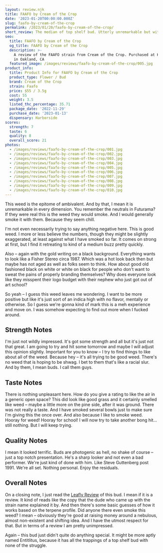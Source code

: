 ```yaml
---
layout: review.njk
title: FAAFO by Cream of the Crop
date: '2023-01-20T00:00:00.000Z'
slug: faafo-by-cream-of-the-crop
permalink: /2023/01/20/faafo-by-cream-of-the-crop/
short_review: The median of top shelf bud. Utterly unremarkable but without any major flaws.
seo:
  title: FAAFO by Cream of the Crop
  og_title: FAAFO by Cream of the Crop
  description: >-
    A review of the FAAFO strain from Cream of the Crop. Purchased at Harborside
    in Oakland, CA
  featured_image: /images/reviews/faafo-by-cream-of-the-crop/005.jpg
product_info:
  title: Product Info for FAAFO by Cream of the Crop
  product_type: Flower / Bud
  brand: Cream of the Crop
  strain: Faafo
  price: $55 / 3.5g
  cost: 55
  weight: 3.5
  listed_thc_percentage: 35.71
  package_date: '2022-11-29'
  purchase_date: '2023-01-13'
  dispensary: Harborside
scores:
  strength: 7
  taste: 6
  quality: 8
  overall_score: 21
photos:
  - /images/reviews/faafo-by-cream-of-the-crop/001.jpg
  - /images/reviews/faafo-by-cream-of-the-crop/002.jpg
  - /images/reviews/faafo-by-cream-of-the-crop/003.jpg
  - /images/reviews/faafo-by-cream-of-the-crop/004.jpg
  - /images/reviews/faafo-by-cream-of-the-crop/005.jpg
  - /images/reviews/faafo-by-cream-of-the-crop/006.jpg
  - /images/reviews/faafo-by-cream-of-the-crop/007.jpg
  - /images/reviews/faafo-by-cream-of-the-crop/008.jpg
  - /images/reviews/faafo-by-cream-of-the-crop/009.jpg
  - /images/reviews/faafo-by-cream-of-the-crop/010.jpg
---
```


This weed is the epitome of ambivalent. And by that, I mean it is unremarkable in every dimension. You remember the neutrals in Futurama? If they were real this is the weed they would smoke. And I would generally smoke it with them. Because they seem chill.

I'm not even necessarily trying to say anything negative here. This is good weed. I more or less believe the numbers, though they might be slightly exaggerated, at least against what I have smoked so far. It comes on strong at first, but I find it retreating to kind of a medium buzz pretty quickly.

Also – again with the gold writing on a black background. Everything wants to look like a Fisher Stereo circa 1987. Which was a hot look back then but maybe has not aged as well as folks seem to think. How about good old fashioned black on white or white on black for people who don't want to sweat the pains of properly branding themselves? Why does everyone look like they misspent their logo budget with their nephew who just got out of art school? </rant>

So yeah – I guess this weed leaves me wondering. I want to be more positive but like it's just sort of an indica high with no flavor, mentally or otherwise. So I guess we're gonna kind of mark this is a meh experience and move on. I was somehow expecting to find out more when I fucked around.

## Strength Notes

I'm just not wildly impressed. It's got some strength and all but it's just not that great. I am going to try and hit some tomorrow and maybe I will adjust this opinion slightly. Important for you to know – I try to find things to like about all of the weed. Because hey – it's all trying to be good weed. There's no weed that is hoping to be shwag. I bet to them that's like a racial slur. And by them, I mean buds. I call them guys.

## Taste Notes

There is nothing unpleasant here. How do you give a rating to like the air in a generic open space? This did look like good grass and it certainly smelled like weed – maybe a little more on the pine side, after it was ground. There was not really a taste. And I have smoked several bowls just to make sure I'm giving this the once over. And also because I like to smoke weed. Hooray for weed! Hooray for school! I will now try to take another bong hit… still nothing. But I will keep trying.

## Quality Notes

I mean it looked terrific. Buds are photogenic as hell, no shake of course – just a top notch presentation. He's a sharp looker and not even a bad performer. We're just kind of done with him. Like Steve Guttenberg post 1991. We're all set. Nothing personal. Enjoy the residuals.

## Overall Notes

On a closing note, I just read the [Leafly Review](https://www.leafly.com/brands/cotc-gardens/products/cotc-gardens-faafo-3-5g-flower) of this bud. I mean if it is a review. It kind of reads like the copy that the dude who came up with the strain name explained it by. And then there's some basic guesses of how it works based on the terpene profile. Did anyone there even smoke this weed? I mean – obviously they're good at raising money around a nebulous, almost non-existent and shifting idea. And I have the utmost respect for that. But in terms of a review I am pretty unimpressed.

Again – this bud just didn't quite do anything special. It might be more aptly named Entitlitus, because it has all the trappings of a top shelf bud with none of the struggle.
